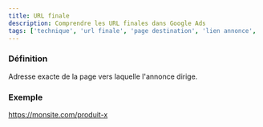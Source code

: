 ```yaml
---
title: URL finale
description: Comprendre les URL finales dans Google Ads
tags: ['technique', 'url finale', 'page destination', 'lien annonce', 'configuration url', 'destination trafic', 'google ads']
---
```


### Définition
Adresse exacte de la page vers laquelle l'annonce dirige.

### Exemple
https://monsite.com/produit-x